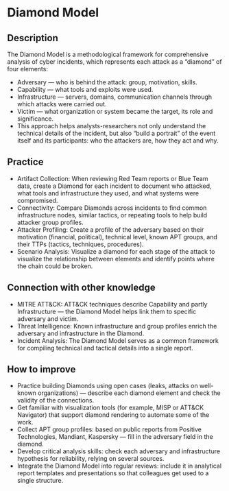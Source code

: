# Diamond Model
## Description
The Diamond Model is a methodological framework for comprehensive analysis of cyber incidents, which represents each attack as a “diamond” of four elements:
- Adversary — who is behind the attack: group, motivation, skills.
- Capability — what tools and exploits were used.
- Infrastructure — servers, domains, communication channels through which attacks were carried out.
- Victim — what organization or system became the target, its role and significance.
- This approach helps analysts-researchers not only understand the technical details of the incident, but also “build a portrait” of the event itself and its participants: who the attackers are, how they act and why.

## Practice
- Artifact Collection: When reviewing Red Team reports or Blue Team data, create a Diamond for each incident to document who attacked, what tools and infrastructure they used, and what systems were compromised.
- Connectivity: Compare Diamonds across incidents to find common infrastructure nodes, similar tactics, or repeating tools to help build attacker group profiles.
- Attacker Profiling: Create a profile of the adversary based on their motivation (financial, political), technical level, known APT groups, and their TTPs (tactics, techniques, procedures).
- Scenario Analysis: Visualize a diamond for each stage of the attack to visualize the relationship between elements and identify points where the chain could be broken.

## Connection with other knowledge
- MITRE ATT&CK: ATT&CK techniques describe Capability and partly Infrastructure — the Diamond Model helps link them to specific adversary and victim.
- Threat Intelligence: Known infrastructure and group profiles enrich the adversary and infrastructure in the Diamond.
- Incident Analysis: The Diamond Model serves as a common framework for compiling technical and tactical details into a single report.

## How to improve
- Practice building Diamonds using open cases (leaks, attacks on well-known organizations) — describe each diamond element and check the validity of the connections.
- Get familiar with visualization tools (for example, MISP or ATT&CK Navigator) that support diamond rendering to automate some of the work.
- Collect APT group profiles: based on public reports from Positive Technologies, Mandiant, Kaspersky — fill in the adversary field in the diamond.
- Develop critical analysis skills: check each adversary and infrastructure hypothesis for reliability, relying on several sources.
- Integrate the Diamond Model into regular reviews: include it in analytical report templates and presentations so that colleagues get used to a single structure.
